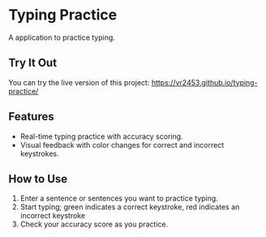 
# Typing Practice

A application to practice typing.

## Try It Out
You can try the live version of this project: https://vr2453.github.io/typing-practice/


## Features
- Real-time typing practice with accuracy scoring.
- Visual feedback with color changes for correct and incorrect keystrokes.

## How to Use
1. Enter a sentence or sentences you want to practice typing.
2. Start typing; green indicates a correct keystroke, red indicates an incorrect keystroke
3. Check your accuracy score as you practice.







